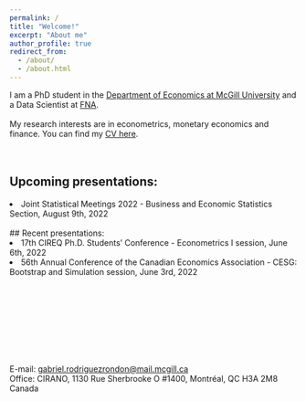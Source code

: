 ```yaml
---
permalink: /
title: "Welcome!"
excerpt: "About me"
author_profile: true
redirect_from: 
  - /about/
  - /about.html
---
```

I am a PhD student in the [Department of Economics at McGill University](https://www.mcgill.ca/economics/) and a Data Scientist at [FNA](https://fna.fi/). 
<br />
<br />
My research interests are in econometrics, monetary economics and finance. You can find my [CV here](https://roga11.github.io/gabrielrodriguez.github.io/files/GRodriguezRondon_CV20220531.pdf).
<br />
<br />
<br />
## Upcoming presentations:
<li>Joint Statistical Meetings 2022 - Business and Economic Statistics Section, August 9th, 2022</li>
<br />
## Recent presentations:
<li>17th CIREQ Ph.D. Students’ Conference - Econometrics I session, June 6th, 2022</li>

<li>56th Annual Conference of the Canadian Economics Association - CESG: Bootstrap and Simulation session, June 3rd, 2022</li>
<br />
<br />
<br />
<br />
<br />
<br />
<br />
<br />
<br />
E-mail: <a href="mailto:gabriel.rodriguezrondon@mail.mcgill.ca">gabriel.rodriguezrondon@mail.mcgill.ca</a>
<br />
Office: CIRANO, 1130 Rue Sherbrooke O #1400, Montréal, QC H3A 2M8 Canada
